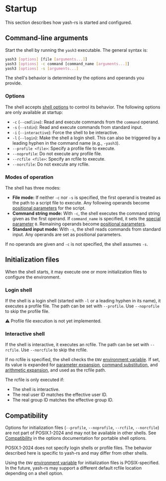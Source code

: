 # Startup

This section describes how yash-rs is started and configured.

## Command-line arguments

Start the shell by running the `yash3` executable. The general syntax is:

```sh
yash3 [options] [file [arguments...]]
yash3 [options] -c command [command_name [arguments...]]
yash3 [options] -s [arguments...]
```

The shell's behavior is determined by the options and operands you provide.

### Options

The shell accepts [shell options] to control its behavior. The following options are only available at startup:

- `-c` (`--cmdline`): Read and execute commands from the `command` operand.
- `-s` (`--stdin`): Read and execute commands from standard input.
- `-i` (`--interactive`): Force the shell to be interactive.
- `-l` (`--login`): Make the shell a login shell. This can also be triggered by a leading hyphen in the command name (e.g., `-yash3`).
- `--profile <file>`: Specify a profile file to execute.
- `--noprofile`: Do not execute any profile file.
- `--rcfile <file>`: Specify an rcfile to execute.
- `--norcfile`: Do not execute any rcfile.

### Modes of operation

The shell has three modes:

- **File mode:** If neither `-c` nor `-s` is specified, the first operand is treated as the path to a script file to execute. Any following operands become [positional parameters] for the script.
- **Command string mode:** With `-c`, the shell executes the command string given as the first operand. If `command_name` is specified, it sets the [special parameter] `0`. Remaining operands become [positional parameters].
- **Standard input mode:** With `-s`, the shell reads commands from standard input. Any operands are set as positional parameters.

If no operands are given and `-c` is not specified, the shell assumes `-s`.

## Initialization files

When the shell starts, it may execute one or more initialization files to configure the environment.

### Login shell

If the shell is a login shell (started with `-l` or a leading hyphen in its name), it executes a profile file. The path can be set with `--profile`. Use `--noprofile` to skip the profile file.

⚠️ Profile file execution is not yet implemented.

### Interactive shell

If the shell is interactive, it executes an rcfile. The path can be set with `--rcfile`. Use `--norcfile` to skip the rcfile.

If no rcfile is specified, the shell checks the `ENV` [environment variable]. If set, its value is expanded for [parameter expansion], [command substitution], and [arithmetic expansion], and used as the rcfile path.

The rcfile is only executed if:

- The shell is interactive.
- The real user ID matches the effective user ID.
- The real group ID matches the effective group ID.

## Compatibility

Options for initialization files (`--profile`, `--noprofile`, `--rcfile`, `--norcfile`) are not part of POSIX.1-2024 and may not be available in other shells. See [Compatibility](options.md#compatibility) in the options documentation for portable shell options.

POSIX.1-2024 does not specify login shells or profile files. The behavior described here is specific to yash-rs and may differ from other shells.

Using the `ENV` [environment variable] for initialization files is POSIX-specified. In the future, yash-rs may support a different default rcfile location depending on a shell option.

[arithmetic expansion]: language/words/arithmetic.md
[command substitution]: language/words/command_substitution.md
[environment variable]: language/parameters/variables.md#environment-variables
[parameter expansion]: language/words/parameters.md
[positional parameters]: language/parameters/positional.md
[shell options]: options.md
[special parameter]: language/parameters/special.md
